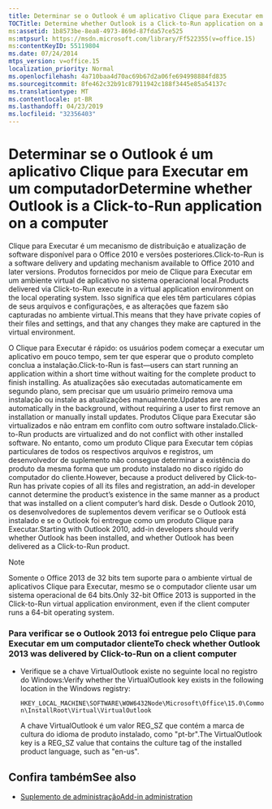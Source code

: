```yaml
---
title: Determinar se o Outlook é um aplicativo Clique para Executar em um computador
TOCTitle: Determine whether Outlook is a Click-to-Run application on a computer
ms:assetid: 1b8573be-8ea8-4973-869d-87fda57ce525
ms:mtpsurl: https://msdn.microsoft.com/library/Ff522355(v=office.15)
ms:contentKeyID: 55119804
ms.date: 07/24/2014
mtps_version: v=office.15
localization_priority: Normal
ms.openlocfilehash: 4a710baa4d70ac69b67d2a06fe694998884fd835
ms.sourcegitcommit: 8fe462c32b91c87911942c188f3445e85a54137c
ms.translationtype: MT
ms.contentlocale: pt-BR
ms.lasthandoff: 04/23/2019
ms.locfileid: "32356403"
---
```

# <a name="determine-whether-outlook-is-a-click-to-run-application-on-a-computer"></a><span data-ttu-id="46404-102">Determinar se o Outlook é um aplicativo Clique para Executar em um computador</span><span class="sxs-lookup"><span data-stu-id="46404-102">Determine whether Outlook is a Click-to-Run application on a computer</span></span>

<span data-ttu-id="46404-103">Clique para Executar é um mecanismo de distribuição e atualização de software disponível para o Office 2010 e versões posteriores.</span><span class="sxs-lookup"><span data-stu-id="46404-103">Click-to-Run is a software delivery and updating mechanism available to Office 2010 and later versions.</span></span> <span data-ttu-id="46404-104">Produtos fornecidos por meio de Clique para Executar em um ambiente virtual de aplicativo no sistema operacional local.</span><span class="sxs-lookup"><span data-stu-id="46404-104">Products delivered via Click-to-Run execute in a virtual application environment on the local operating system.</span></span> <span data-ttu-id="46404-105">Isso significa que eles têm particulares cópias de seus arquivos e configurações, e as alterações que fazem são capturadas no ambiente virtual.</span><span class="sxs-lookup"><span data-stu-id="46404-105">This means that they have private copies of their files and settings, and that any changes they make are captured in the virtual environment.</span></span>

<span data-ttu-id="46404-106">O Clique para Executar é rápido: os usuários podem começar a executar um aplicativo em pouco tempo, sem ter que esperar que o produto completo conclua a instalação.</span><span class="sxs-lookup"><span data-stu-id="46404-106">Click-to-Run is fast—users can start running an application within a short time without waiting for the complete product to finish installing.</span></span> <span data-ttu-id="46404-107">As atualizações são executadas automaticamente em segundo plano, sem precisar que um usuário primeiro remova uma instalação ou instale as atualizações manualmente.</span><span class="sxs-lookup"><span data-stu-id="46404-107">Updates are run automatically in the background, without requiring a user to first remove an installation or manually install updates.</span></span> <span data-ttu-id="46404-108">Produtos Clique para Executar são virtualizados e não entram em conflito com outro software instalado.</span><span class="sxs-lookup"><span data-stu-id="46404-108">Click-to-Run products are virtualized and do not conflict with other installed software.</span></span> <span data-ttu-id="46404-109">No entanto, como um produto Clique para Executar tem cópias particulares de todos os respectivos arquivos e registros, um desenvolvedor de suplemento não consegue determinar a existência do produto da mesma forma que um produto instalado no disco rígido do computador do cliente.</span><span class="sxs-lookup"><span data-stu-id="46404-109">However, because a product delivered by Click-to-Run has private copies of all its files and registration, an add-in developer cannot determine the product’s existence in the same manner as a product that was installed on a client computer’s hard disk.</span></span> <span data-ttu-id="46404-110">Desde o Outlook 2010, os desenvolvedores de suplementos devem verificar se o Outlook está instalado e se o Outlook foi entregue como um produto Clique para Executar.</span><span class="sxs-lookup"><span data-stu-id="46404-110">Starting with Outlook 2010, add-in developers should verify whether Outlook has been installed, and whether Outlook has been delivered as a Click-to-Run product.</span></span>


> [!NOTE]
> <span data-ttu-id="46404-111">Somente o Office 2013 de 32 bits tem suporte para o ambiente virtual de aplicativos Clique para Executar, mesmo se o computador cliente usar um sistema operacional de 64 bits.</span><span class="sxs-lookup"><span data-stu-id="46404-111">Only 32-bit Office 2013 is supported in the Click-to-Run virtual application environment, even if the client computer runs a 64-bit operating system.</span></span>



### <a name="to-check-whether-outlook-2013-was-delivered-by-click-to-run-on-a-client-computer"></a><span data-ttu-id="46404-112">Para verificar se o Outlook 2013 foi entregue pelo Clique para Executar em um computador cliente</span><span class="sxs-lookup"><span data-stu-id="46404-112">To check whether Outlook 2013 was delivered by Click-to-Run on a client computer</span></span>

- <span data-ttu-id="46404-113">Verifique se a chave VirtualOutlook existe no seguinte local no registro do Windows:</span><span class="sxs-lookup"><span data-stu-id="46404-113">Verify whether the VirtualOutlook key exists in the following location in the Windows registry:</span></span>
    
  `HKEY_LOCAL_MACHINE\SOFTWARE\WOW6432Node\Microsoft\Office\15.0\Common\InstallRoot\Virtual\VirtualOutlook`
    
  <span data-ttu-id="46404-114">A chave VirtualOutlook é um valor REG\_SZ que contém a marca de cultura do idioma de produto instalado, como "pt-br".</span><span class="sxs-lookup"><span data-stu-id="46404-114">The VirtualOutlook key is a REG\_SZ value that contains the culture tag of the installed product language, such as "en-us".</span></span>

## <a name="see-also"></a><span data-ttu-id="46404-115">Confira também</span><span class="sxs-lookup"><span data-stu-id="46404-115">See also</span></span>

- [<span data-ttu-id="46404-116">Suplemento de administração</span><span class="sxs-lookup"><span data-stu-id="46404-116">Add-in administration</span></span>](add-in-administration.md)


